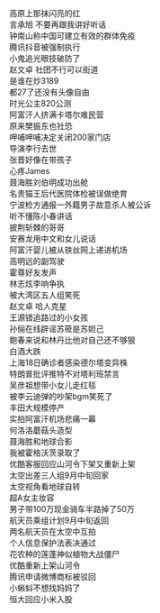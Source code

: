 高原上那抹闪亮的红  
言承旭 不要再跟我讲好听话  
钟南山称中国可建立有效的群体免疫  
腾讯抖音被强制执行  
小鬼追光眼技破防了  
赵文卓 社团不行可以街道  
是谁在炒3189  
都27了还没有头像自由  
时光公主820公测  
阿富汗人挤满卡塔尔难民营  
原来樊振东也社恐  
呷哺呷哺决定关闭200家门店  
导演李行去世  
张晋好像在带孩子  
心疼James  
聂海胜刘伯明成功出舱  
名贵猫王后代医院体检被误做绝育  
宁波检方通报一外籍男子故意杀人被公诉  
听不懂陈小春讲话  
披荆斩棘的哥哥  
安赛龙用中文和女儿说话  
阿富汗婴儿被从铁丝网上递进机场  
高明远的副驾驶  
霍尊好友发声  
林志炫李响争执  
被大湾区五人组笑死  
赵文卓 哈人克星  
王源错追路过的小女孩  
孙俪在线辟谣苏筱是苏妲己  
鲍春来说和林丹比他对自己还不够狠  
白酒大跌  
上海18日确诊者感染德尔塔变异株  
特朗普批评推特不对塔利班禁言  
吴彦祖想带小女儿走红毯  
被李云迪弹的吵架bgm笑死了  
丰田大规模停产  
实拍阿富汗机场悲痛一幕  
何洛洛蘑菇头造型  
聂海胜和地球合影  
我被霍格沃茨录取了  
优酷客服回应山河令下架又重新上架  
太空出差三人组9月中旬回家  
太空视角看地球自转  
超A女主妆容  
男子带100万现金骑车半路掉了50万  
航天员乘组计划9月中旬返回  
两名航天员在太空中互拍  
个人信息保护法表决通过  
花农种的莲蓬神似植物大战僵尸  
优酷重新上架山河令  
腾讯申请微博商标被驳回  
小蝌蚪不想找妈妈了  
恒大回应小米入股  
